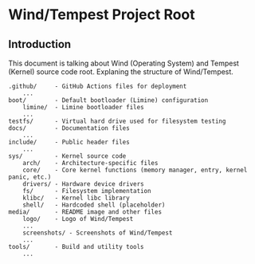 # Wind/Tempest Project Root

## Introduction

This document is talking about Wind (Operating System) and Tempest (Kernel) source code root. Explaning the structure of Wind/Tempest.

```
.github/     - GitHub Actions files for deployment
    ...
boot/        - Default bootloader (Limine) configuration
    limine/  - Limine bootloader files
    ...
testfs/      - Virtual hard drive used for filesystem testing
docs/        - Documentation files
    ...
include/     - Public header files
    ...
sys/         - Kernel source code
    arch/    - Architecture-specific files
    core/    - Core kernel functions (memory manager, entry, kernel panic, etc.)
    drivers/ - Hardware device drivers
    fs/      - Filesystem implementation
    klibc/   - Kernel libc library
    shell/   - Hardcoded shell (placeholder)
media/       - README image and other files
    logo/    - Logo of Wind/Tempest
	...
    screenshots/ - Screenshots of Wind/Tempest
	...  
tools/       - Build and utility tools
    ...
```